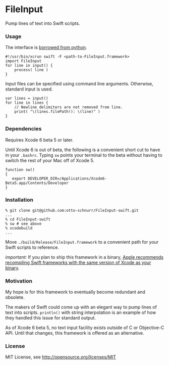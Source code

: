 FileInput
=========

Pump lines of text into Swift scripts.


### Usage

The interface is [borrowed from python](https://docs.python.org/2/library/fileinput.html).

	#!/usr/bin/xcrun swift -F <path-to-FileInput.framework>
    import FileInput
    for line in input() {
    	process( line )
    }

Input files can be specified using command line arguments.
Otherwise, standard input is used.

	var lines = input()
    for line in lines {
    	// Newline delimiters are not removed from line.
    	print( "\(lines.filePath!): \(line)" )
    }


### Dependencies

Requires Xcode 6 beta 5 or later.

Until Xcode 6 is out of beta, the following is a convenient short cut
to have in your `.bashrc`.  Typing `sw` points your terminal to the
beta without having to switch the rest of your Mac off of Xcode 5.

    function sw()
    {
       export DEVELOPER_DIR=/Applications/Xcode6-Beta5.app/Contents/Developer
    }


### Installation

    % git clone git@github.com:otto-schnurr/FileInput-swift.git
    ...
    % cd FileInput-swift
    % sw # see above
    % xcodebuild
    ...

Move `./build/Release/FileInput.framework` to a convenient path
for your Swift scripts to reference.

*important:* If you plan to ship this framework in a binary, [Apple
recommends recompiling Swift frameworks with the same version of Xcode
as your binary](https://developer.apple.com/swift/blog/?id=2).


### Motivation

My hope is for this framework to eventually become redundant and
obsolete.

The makers of Swift could come up with an elegant way to
pump lines of text into scripts. `println()` with string interpolation
is an example of how they handled this issue for standard output.

As of Xcode 6 beta 5, no text input facility exists outside of C or
Objective-C API. Until that changes, this framework is offered as an
alternative.


### License

MIT License, see http://opensource.org/licenses/MIT
